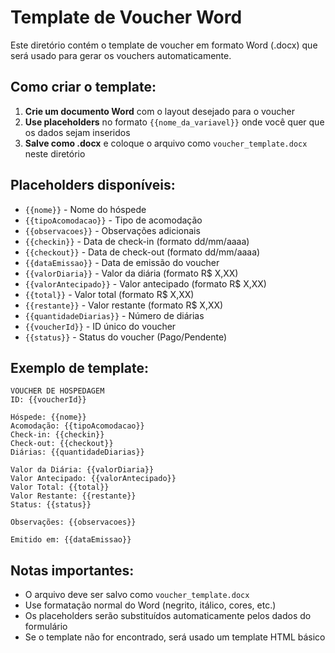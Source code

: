 # Template de Voucher Word

Este diretório contém o template de voucher em formato Word (.docx) que será usado para gerar os vouchers automaticamente.

## Como criar o template:

1. **Crie um documento Word** com o layout desejado para o voucher
2. **Use placeholders** no formato `{{nome_da_variavel}}` onde você quer que os dados sejam inseridos
3. **Salve como .docx** e coloque o arquivo como `voucher_template.docx` neste diretório

## Placeholders disponíveis:

- `{{nome}}` - Nome do hóspede
- `{{tipoAcomodacao}}` - Tipo de acomodação
- `{{observacoes}}` - Observações adicionais
- `{{checkin}}` - Data de check-in (formato dd/mm/aaaa)
- `{{checkout}}` - Data de check-out (formato dd/mm/aaaa)
- `{{dataEmissao}}` - Data de emissão do voucher
- `{{valorDiaria}}` - Valor da diária (formato R$ X,XX)
- `{{valorAntecipado}}` - Valor antecipado (formato R$ X,XX)
- `{{total}}` - Valor total (formato R$ X,XX)
- `{{restante}}` - Valor restante (formato R$ X,XX)
- `{{quantidadeDiarias}}` - Número de diárias
- `{{voucherId}}` - ID único do voucher
- `{{status}}` - Status do voucher (Pago/Pendente)

## Exemplo de template:

```
VOUCHER DE HOSPEDAGEM
ID: {{voucherId}}

Hóspede: {{nome}}
Acomodação: {{tipoAcomodacao}}
Check-in: {{checkin}}
Check-out: {{checkout}}
Diárias: {{quantidadeDiarias}}

Valor da Diária: {{valorDiaria}}
Valor Antecipado: {{valorAntecipado}}
Valor Total: {{total}}
Valor Restante: {{restante}}
Status: {{status}}

Observações: {{observacoes}}

Emitido em: {{dataEmissao}}
```

## Notas importantes:

- O arquivo deve ser salvo como `voucher_template.docx`
- Use formatação normal do Word (negrito, itálico, cores, etc.)
- Os placeholders serão substituídos automaticamente pelos dados do formulário
- Se o template não for encontrado, será usado um template HTML básico


